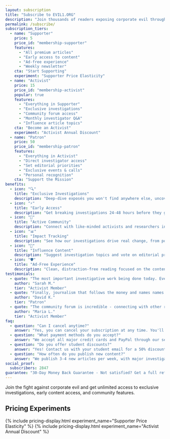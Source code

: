 ```yaml
---
layout: subscription
title: "Subscribe to EVIL1.ORG"
description: "Join thousands of readers exposing corporate evil through exclusive investigations and premium content."
permalink: /subscribe/
subscription_tiers:
  - name: "Supporter"
    price: 5
    price_id: "membership-supporter"
    features:
      - "All premium articles"
      - "Early access to content"
      - "Ad-free experience"
      - "Weekly newsletter"
    cta: "Start Supporting"
    experiment: "Supporter Price Elasticity"
  - name: "Activist"
    price: 15
    price_id: "membership-activist"
    popular: true
    features:
      - "Everything in Supporter"
      - "Exclusive investigations"
      - "Community forum access"
      - "Monthly investigator Q&A"
      - "Influence article topics"
    cta: "Become an Activist"
    experiment: "Activist Annual Discount"
  - name: "Patron"
    price: 50
    price_id: "membership-patron"
    features:
      - "Everything in Activist"
      - "Direct investigator access"
      - "Set editorial priorities"
      - "Exclusive events & calls"
      - "Personal recognition"
    cta: "Support the Mission"
benefits:
  - icon: "🔍"
    title: "Exclusive Investigations"
    description: "Deep-dive exposés you won't find anywhere else, uncovering corporate corruption and executive misconduct."
  - icon: "⚡"
    title: "Early Access"
    description: "Get breaking investigations 24-48 hours before they go public, staying ahead of the news cycle."
  - icon: "👥"
    title: "Active Community"
    description: "Connect with like-minded activists and researchers in our private forum and discussion groups."
  - icon: "📊"
    title: "Impact Tracking"
    description: "See how our investigations drive real change, from policy updates to executive departures."
  - icon: "🎯"
    title: "Influence Content"
    description: "Suggest investigation topics and vote on editorial priorities as a subscriber."
  - icon: "🛡️"
    title: "Ad-Free Experience"
    description: "Clean, distraction-free reading focused on the content that matters most."
testimonials:
  - quote: "The most important investigative work being done today. Every article changes how I see corporate power."
    author: "Sarah M."
    tier: "Activist Member"
  - quote: "Finally, journalism that follows the money and names names. Worth every penny."
    author: "David K."
    tier: "Patron"
  - quote: "The community forum is incredible - connecting with other researchers has amplified my own activism."
    author: "Maria L."
    tier: "Activist Member"
faq:
  - question: "Can I cancel anytime?"
    answer: "Yes, you can cancel your subscription at any time. You'll continue to have access until the end of your billing period."
  - question: "What payment methods do you accept?"
    answer: "We accept all major credit cards and PayPal through our secure Stripe payment processor."
  - question: "Do you offer student discounts?"
    answer: "Yes! Contact us with your student email for a 50% discount on any subscription tier."
  - question: "How often do you publish new content?"
    answer: "We publish 3-4 new articles per week, with major investigations released monthly."
social_proof:
  subscribers: 2847
guarantee: "30-Day Money Back Guarantee - Not satisfied? Get a full refund within 30 days, no questions asked."
---
```


Join the fight against corporate evil and get unlimited access to exclusive investigations, early content access, and community features.

<div class="pricing-tests">
  <h2>Pricing Experiments</h2>
  {% include pricing-display.html experiment_name="Supporter Price Elasticity" %}
  {% include pricing-display.html experiment_name="Activist Annual Discount" %}
</div>

